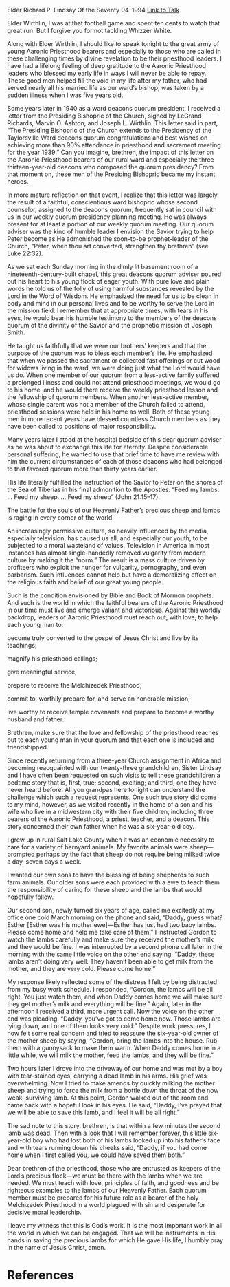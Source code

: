 Elder Richard P. Lindsay
Of the Seventy
04-1994
[Link to Talk](https://www.churchofjesuschrist.org/study/general-conference/1994/04/feed-my-sheep?lang=eng)

Elder Wirthlin, I was at that football game and spent ten cents to watch that great run. But I forgive you for not tackling Whizzer White.

Along with Elder Wirthlin, I should like to speak tonight to the great army of young Aaronic Priesthood bearers and especially to those who are called in these challenging times by divine revelation to be their priesthood leaders. I have had a lifelong feeling of deep gratitude to the Aaronic Priesthood leaders who blessed my early life in ways I will never be able to repay. These good men helped fill the void in my life after my father, who had served nearly all his married life as our ward’s bishop, was taken by a sudden illness when I was five years old.

Some years later in 1940 as a ward deacons quorum president, I received a letter from the Presiding Bishopric of the Church, signed by LeGrand Richards, Marvin O. Ashton, and Joseph L. Wirthlin. This letter said in part, “The Presiding Bishopric of the Church extends to the Presidency of the Taylorsville Ward deacons quorum congratulations and best wishes on achieving more than 90% attendance in priesthood and sacrament meeting for the year 1939.” Can you imagine, brethren, the impact of this letter on the Aaronic Priesthood bearers of our rural ward and especially the three thirteen-year-old deacons who composed the quorum presidency? From that moment on, these men of the Presiding Bishopric became my instant heroes.

In more mature reflection on that event, I realize that this letter was largely the result of a faithful, conscientious ward bishopric whose second counselor, assigned to the deacons quorum, frequently sat in council with us in our weekly quorum presidency planning meeting. He was always present for at least a portion of our weekly quorum meeting. Our quorum adviser was the kind of humble leader I envision the Savior trying to help Peter become as He admonished the soon-to-be prophet-leader of the Church, “Peter, when thou art converted, strengthen thy brethren” (see Luke 22:32).

As we sat each Sunday morning in the dimly lit basement room of a nineteenth-century-built chapel, this great deacons quorum adviser poured out his heart to his young flock of eager youth. With pure love and plain words he told us of the folly of using harmful substances revealed by the Lord in the Word of Wisdom. He emphasized the need for us to be clean in body and mind in our personal lives and to be worthy to serve the Lord in the mission field. I remember that at appropriate times, with tears in his eyes, he would bear his humble testimony to the members of the deacons quorum of the divinity of the Savior and the prophetic mission of Joseph Smith.

He taught us faithfully that we were our brothers’ keepers and that the purpose of the quorum was to bless each member’s life. He emphasized that when we passed the sacrament or collected fast offerings or cut wood for widows living in the ward, we were doing just what the Lord would have us do. When one member of our quorum from a less-active family suffered a prolonged illness and could not attend priesthood meetings, we would go to his home, and he would there receive the weekly priesthood lesson and the fellowship of quorum members. When another less-active member, whose single parent was not a member of the Church failed to attend, priesthood sessions were held in his home as well. Both of these young men in more recent years have blessed countless Church members as they have been called to positions of major responsibility.

Many years later I stood at the hospital bedside of this dear quorum adviser as he was about to exchange this life for eternity. Despite considerable personal suffering, he wanted to use that brief time to have me review with him the current circumstances of each of those deacons who had belonged to that favored quorum more than thirty years earlier.

His life literally fulfilled the instruction of the Savior to Peter on the shores of the Sea of Tiberias in his final admonition to the Apostles: “Feed my lambs. … Feed my sheep. … Feed my sheep” (John 21:15–17).

The battle for the souls of our Heavenly Father’s precious sheep and lambs is raging in every corner of the world.

An increasingly permissive culture, so heavily influenced by the media, especially television, has caused us all, and especially our youth, to be subjected to a moral wasteland of values. Television in America in most instances has almost single-handedly removed vulgarity from modern culture by making it the “norm.” The result is a mass culture driven by profiteers who exploit the hunger for vulgarity, pornography, and even barbarism. Such influences cannot help but have a demoralizing effect on the religious faith and belief of our great young people.

Such is the condition envisioned by Bible and Book of Mormon prophets. And such is the world in which the faithful bearers of the Aaronic Priesthood in our time must live and emerge valiant and victorious. Against this worldly backdrop, leaders of Aaronic Priesthood must reach out, with love, to help each young man to:





become truly converted to the gospel of Jesus Christ and live by its teachings;





magnify his priesthood callings;





give meaningful service;





prepare to receive the Melchizedek Priesthood;





commit to, worthily prepare for, and serve an honorable mission;





live worthy to receive temple covenants and prepare to become a worthy husband and father.





Brethren, make sure that the love and fellowship of the priesthood reaches out to each young man in your quorum and that each one is included and friendshipped.

Since recently returning from a three-year Church assignment in Africa and becoming reacquainted with our twenty-three grandchildren, Sister Lindsay and I have often been requested on such visits to tell these grandchildren a bedtime story that is, first, true; second, exciting; and third, one they have never heard before. All you grandpas here tonight can understand the challenge which such a request represents. One such true story did come to my mind, however, as we visited recently in the home of a son and his wife who live in a midwestern city with their five children, including three bearers of the Aaronic Priesthood, a priest, teacher, and a deacon. This story concerned their own father when he was a six-year-old boy.

I grew up in rural Salt Lake County when it was an economic necessity to care for a variety of barnyard animals. My favorite animals were sheep—prompted perhaps by the fact that sheep do not require being milked twice a day, seven days a week.

I wanted our own sons to have the blessing of being shepherds to such farm animals. Our older sons were each provided with a ewe to teach them the responsibility of caring for these sheep and the lambs that would hopefully follow.

Our second son, newly turned six years of age, called me excitedly at my office one cold March morning on the phone and said, “Daddy, guess what? Esther [Esther was his mother ewe]—Esther has just had two baby lambs. Please come home and help me take care of them.” I instructed Gordon to watch the lambs carefully and make sure they received the mother’s milk and they would be fine. I was interrupted by a second phone call later in the morning with the same little voice on the other end saying, “Daddy, these lambs aren’t doing very well. They haven’t been able to get milk from the mother, and they are very cold. Please come home.”

My response likely reflected some of the distress I felt by being distracted from my busy work schedule. I responded, “Gordon, the lambs will be all right. You just watch them, and when Daddy comes home we will make sure they get mother’s milk and everything will be fine.” Again, later in the afternoon I received a third, more urgent call. Now the voice on the other end was pleading. “Daddy, you’ve got to come home now. Those lambs are lying down, and one of them looks very cold.” Despite work pressures, I now felt some real concern and tried to reassure the six-year-old owner of the mother sheep by saying, “Gordon, bring the lambs into the house. Rub them with a gunnysack to make them warm. When Daddy comes home in a little while, we will milk the mother, feed the lambs, and they will be fine.”

Two hours later I drove into the driveway of our home and was met by a boy with tear-stained eyes, carrying a dead lamb in his arms. His grief was overwhelming. Now I tried to make amends by quickly milking the mother sheep and trying to force the milk from a bottle down the throat of the now weak, surviving lamb. At this point, Gordon walked out of the room and came back with a hopeful look in his eyes. He said, “Daddy, I’ve prayed that we will be able to save this lamb, and I feel it will be all right.”

The sad note to this story, brethren, is that within a few minutes the second lamb was dead. Then with a look that I will remember forever, this little six-year-old boy who had lost both of his lambs looked up into his father’s face and with tears running down his cheeks said, “Daddy, if you had come home when I first called you, we could have saved them both.”

Dear brethren of the priesthood, those who are entrusted as keepers of the Lord’s precious flock—we must be there with the lambs when we are needed. We must teach with love, principles of faith, and goodness and be righteous examples to the lambs of our Heavenly Father. Each quorum member must be prepared for his future role as a bearer of the holy Melchizedek Priesthood in a world plagued with sin and desperate for decisive moral leadership.

I leave my witness that this is God’s work. It is the most important work in all the world in which we can be engaged. That we will be instruments in His hands in saving the precious lambs for which He gave His life, I humbly pray in the name of Jesus Christ, amen.

# References

